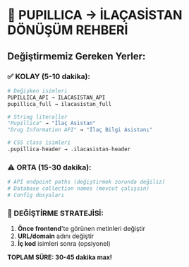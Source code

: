 # 🔧 PUPILLICA → İLAÇASİSTAN DÖNÜŞÜM REHBERİ

## Değiştirmemiz Gereken Yerler:

### ✅ KOLAY (5-10 dakika):
```python
# Değişken isimleri
PUPILLICA_API → ILACASISTAN_API
pupillica_full → ilacasistan_full

# String literaller  
"Pupillica" → "İlaç Asistan"
"Drug Information API" → "İlaç Bilgi Asistanı"

# CSS class isimleri
.pupillica-header → .ilacasistan-header
```

### ⚠️ ORTA (15-30 dakika):
```python
# API endpoint paths (değiştirmek zorunda değiliz)
# Database collection names (mevcut çalışsın)
# Config dosyaları
```

### 🚀 DEĞİŞTİRME STRATEJİSİ:
1. **Önce frontend**'te görünen metinleri değiştir
2. **URL/domain** adını değiştir  
3. **İç kod** isimleri sonra (opsiyonel)

**TOPLAM SÜRE: 30-45 dakika max!**